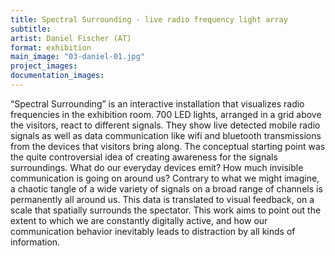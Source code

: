 ```yaml
---
title: Spectral Surrounding - live radio frequency light array
subtitle:
artist: Daniel Fischer (AT)
format: exhibition
main_image: "03-daniel-01.jpg"
project_images:
documentation_images:
---
```


“Spectral Surrounding” is an interactive installation that visualizes radio frequencies in the exhibition room. 700 LED lights, arranged in a grid above the visitors, react to different signals. They show live detected mobile radio signals as well as data communication like wifi and bluetooth transmissions from the devices that visitors bring along. The conceptual starting point was the quite controversial idea of creating awareness for the signals surroundings. What do our everyday devices emit? How much invisible communication is going on around us? Contrary to what we might imagine, a chaotic tangle of a wide variety of signals on a broad range of channels is permanently all around us. This data is translated to visual feedback, on a scale that spatially surrounds the spectator. This work aims to point out the extent to which we are constantly digitally active, and how our communication behavior inevitably leads to distraction by all kinds of information.